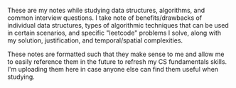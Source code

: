 These are my notes while studying data structures, algorithms, and common interview questions. I take note of benefits/drawbacks of individual data structures, types of algorithmic techniques that can be used in certain scenarios, and specific "leetcode" problems I solve, along with my solution, justification, and temporal/spatial complexities.

These notes are formatted such that they make sense to me and allow me to easily reference them in the future to refresh my CS fundamentals skills. I'm uploading them here in case anyone else can find them useful when studying.
